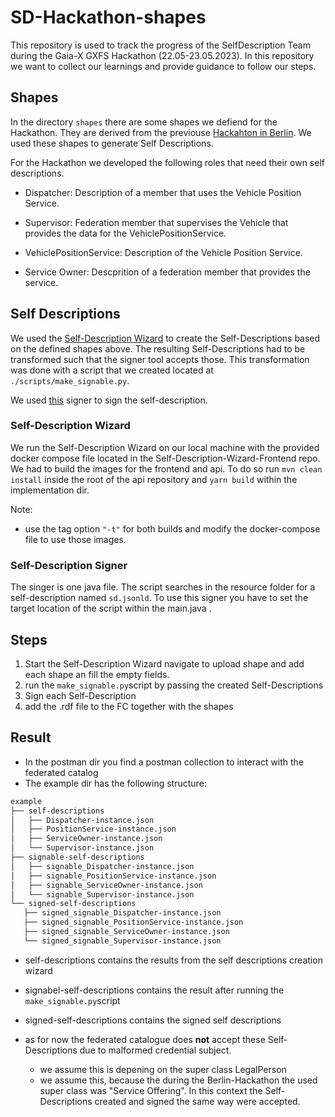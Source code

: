 # SD-Hackathon-shapes

This repository is used to track the progress of the SelfDescription Team during the Gaia-X GXFS Hackathon (22.05-23.05.2023).
In this repository we want to collect our learnings and provide guidance to follow our steps.

## Shapes

In the directory `shapes` there are some shapes we defiend for the Hackathon. They are derived from the previouse [Hackahton in Berlin](https://gitlab.com/gaia-x/data-infrastructure-federation-services/gxfs-hackathon/gxfs-workshop-drinks-usecase). We used these shapes to generate Self Descriptions.

For the Hackathon we developed the following roles that need their own self descriptions.

- Dispatcher:
  Description of a member that uses the Vehicle Position Service.

- Supervisor:
  Federation member that supervises the Vehicle that provides the data for the VehiclePositionService.
- VehiclePositionService:
  Description of the Vehicle Position Service.

- Service Owner:
  Descprition of a federation member that provides the service.

## Self Descriptions

We used the [Self-Description Wizard](https://gitlab.com/gaia-x/data-infrastructure-federation-services/self-description-tooling/sd-creation-wizard) to create the Self-Descriptions based on the defined shapes above. The resulting Self-Descriptions had to be transformed such that the signer tool accepts those. This transformation was done with a script that we created located at `./scripts/make_signable.py`.

We used [this](https://gitlab.com/gaia-x/data-infrastructure-federation-services/cat/fc-tools/signer) signer to sign the self-description.

### Self-Description Wizard

We run the Self-Description Wizard on our local machine with the provided docker compose file located in the Self-Description-Wizard-Frontend repo. We had to build the images for the frontend and api. To do so run `mvn clean install` inside the root of the api repository and `yarn build` within the implementation dir.

Note:

- use the tag option `"-t"` for both builds and modify the docker-compose file to use those images.

### Self-Description Signer

The singer is one java file. The script searches in the resource folder for a self-description named `sd.jsonld`. To use this signer you have to set the target location of the script within the main.java .

## Steps

1. Start the Self-Description Wizard navigate to upload shape and add each shape an fill the empty fields.
2. run the `make_signable.py`script by passing the created Self-Descriptions
3. Sign each Self-Description
4. add the .rdf file to the FC together with the shapes

## Result

- In the postman dir you find a postman collection to interact with the federated catalog
- The example dir has the following structure:

```bash
example
├── self-descriptions
│   ├── Dispatcher-instance.json
│   ├── PositionService-instance.json
│   ├── ServiceOwner-instance.json
│   └── Supervisor-instance.json
├── signable-self-descriptions
│   ├── signable_Dispatcher-instance.json
│   ├── signable_PositionService-instance.json
│   ├── signable_ServiceOwner-instance.json
│   └── signable_Supervisor-instance.json
└── signed-self-descriptions
   ├── signed_signable_Dispatcher-instance.json
   ├── signed_signable_PositionService-instance.json
   ├── signed_signable_ServiceOwner-instance.json
   └── signed_signable_Supervisor-instance.json
```

- self-descriptions contains the results from the self descriptions creation wizard
- signabel-self-descriptions contains the result after running the `make_signable.py`script
- signed-self-descriptions contains the signed self descriptions

- as for now the federated catalogue does **not** accept these Self-Descriptions due to malformed credential subject.
  - we assume this is depening on the super class LegalPerson
  - we assume this, because the during the Berlin-Hackathon the used super class was "Service Offering". In this context the Self-Descriptions created and signed the same way were accepted.
